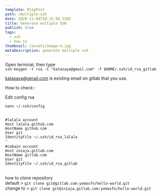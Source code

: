 ```yaml
---
template: BlogPost
path: /multiple-ssh
date: 2020-11-04T10:15:50.738Z
title: Generate multiple SSH
publish: true
tags:
  - ssh
  - how to
thumbnail: /assets/image-4.jpg
metaDescription: generate multiple ssh
---
```

Open terminal, then type\
`ssh-keygen -t rsa -C "katasaya@gmail.com" -f $HOME/.ssh/id_rsa_gitlab`

katasaya@gmail.com is existing email on gitlab that you use.

How to check :

Edit config rsa

`nano ~/.ssh/config`

\
`#lalala account`\
`Host lalala.github.com`\
`HostName github.com`\
`User git`\
`IdentityFile ~/.ssh/id_rsa_lalala`\
``\
`#cobain account`\
`Host iniaja.gitlab.com`\
`HostName gitlab.com`\
`User git`\
`IdentityFile ~/.ssh/id_rsa_gitlab`

\
how to clone repository\
default > `git clone git@gitlab.com:yomasfn/hello-world.git`\
change to > `git clone git@iniaja.gitlab.com:yomasfn/hello-world.git`
